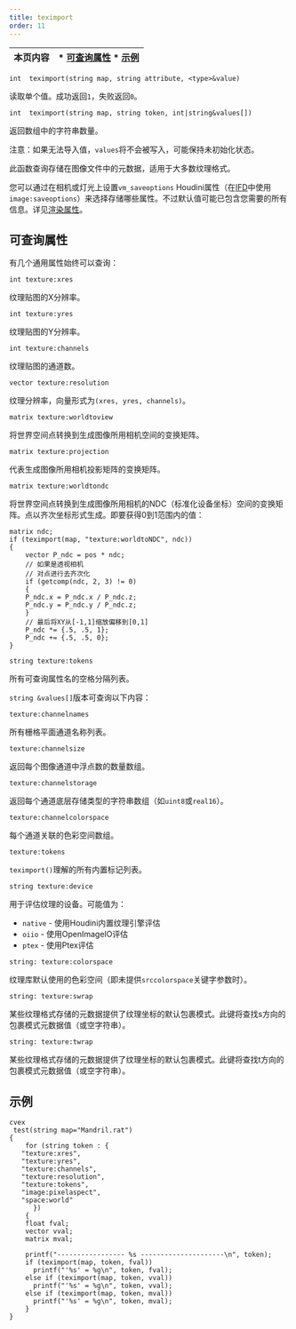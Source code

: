 ```yaml
---
title: teximport
order: 11
---
```

| 本页内容 | * [可查询属性](#queryable-attributes) * [示例](#examples) |
| --- | --- |

`int  teximport(string map, string attribute, <type>&value)`

读取单个值。成功返回`1`，失败返回`0`。

`int  teximport(string map, string token, int|string&values[])`

返回数组中的字符串数量。

注意：如果无法导入值，`values`将不会被写入，可能保持未初始化状态。

此函数查询存储在图像文件中的元数据，适用于大多数纹理格式。

您可以通过在相机或灯光上设置`vm_saveoptions` Houdini属性（在[IFD](../../render/ifd.html)中使用`image:saveoptions`）来选择存储哪些属性。不过默认值可能已包含您需要的所有信息。详见[渲染属性](../../props/index.html "属性让您可以设置灵活强大的渲染、着色、灯光和相机参数层级结构")。

## 可查询属性

有几个通用属性始终可以查询：

`int texture:xres`

纹理贴图的X分辨率。

`int texture:yres`

纹理贴图的Y分辨率。

`int texture:channels`

纹理贴图的通道数。

`vector texture:resolution`

纹理分辨率，向量形式为`(xres, yres, channels)`。

`matrix texture:worldtoview`

将世界空间点转换到生成图像所用相机空间的变换矩阵。

`matrix texture:projection`

代表生成图像所用相机投影矩阵的变换矩阵。

`matrix texture:worldtondc`

将世界空间点转换到生成图像所用相机的NDC（标准化设备坐标）空间的变换矩阵。点以齐次坐标形式生成。即要获得0到1范围内的值：

```vex
matrix ndc;
if (teximport(map, "texture:worldtoNDC", ndc))
{
    vector P_ndc = pos * ndc;
    // 如果是透视相机
    // 对点进行去齐次化
    if (getcomp(ndc, 2, 3) != 0)
    {
    P_ndc.x = P_ndc.x / P_ndc.z;
    P_ndc.y = P_ndc.y / P_ndc.z;
    }
    // 最后将XY从[-1,1]缩放偏移到[0,1]
    P_ndc *= {.5, .5, 1};
    P_ndc += {.5, .5, 0};
}
```

`string texture:tokens`

所有可查询属性名的空格分隔列表。

`string &values[]`版本可查询以下内容：

`texture:channelnames`

所有栅格平面通道名称列表。

`texture:channelsize`

返回每个图像通道中浮点数的数量数组。

`texture:channelstorage`

返回每个通道底层存储类型的字符串数组（如`uint8`或`real16`）。

`texture:channelcolorspace`

每个通道关联的色彩空间数组。

`texture:tokens`

`teximport()`理解的所有内置标记列表。

`string texture:device`

用于评估纹理的设备。可能值为：

- `native` - 使用Houdini内置纹理引擎评估
- `oiio` - 使用OpenImageIO评估
- `ptex` - 使用Ptex评估

`string: texture:colorspace`

纹理库默认使用的色彩空间（即未提供`srccolorspace`关键字参数时）。

`string: texture:swrap`

某些纹理格式存储的元数据提供了纹理坐标的默认包裹模式。此键将查找s方向的包裹模式元数据值（或空字符串）。

`string: texture:twrap`

某些纹理格式存储的元数据提供了纹理坐标的默认包裹模式。此键将查找t方向的包裹模式元数据值（或空字符串）。

## 示例

```vex
cvex
 test(string map="Mandril.rat")
{
    for (string token : {
   "texture:xres",
   "texture:yres",
   "texture:channels",
   "texture:resolution",
   "texture:tokens",
   "image:pixelaspect",
   "space:world"
      })
    {
    float fval;
    vector vval;
    matrix mval;

    printf("----------------- %s ---------------------\n", token);
    if (teximport(map, token, fval))
      printf("'%s' = %g\n", token, fval);
    else if (teximport(map, token, vval))
      printf("'%s' = %g\n", token, vval);
    else if (teximport(map, token, mval))
      printf("'%s' = %g\n", token, mval);
    }
}
```
